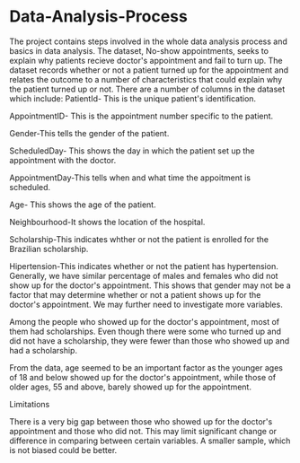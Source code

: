 # Data-Analysis-Process
The project contains steps involved in the whole data analysis process and basics in data analysis.
The dataset, No-show appointments, seeks to explain why patients recieve doctor's appointment and fail to turn up. The dataset records whether or not a patient turned up for the appointment and relates the outcome to a number of characteristics that could explain why the patient turned up or not. There are a number of columns in the dataset which include:
PatientId- This is the unique patient's identification.

AppointmentID- This is the appointment number specific to the patient.

Gender-This tells the gender of the patient.

ScheduledDay- This shows the day in which the patient set up the appointment with the doctor.

AppointmentDay-This tells when and what time the appoitment is scheduled.

Age- This shows the age of the patient.

Neighbourhood-It shows the location of the hospital.

Scholarship-This indicates whther or not the patient is enrolled for the Brazilian scholarship.

Hipertension-This indicates whether or not the patient has hypertension.
Generally, we have similar percentage of males and females who did not show up for the doctor's appointment. This shows that gender may not be a factor that may determine whether or not a patient shows up for the doctor's appointment. We may further need to investigate more variables.

Among the people who showed up for the doctor's appointment, most of them had scholarships. Even though there were some who turned up and did not have a scholarship, they were fewer than those who showed up and had a scholarship.

From the data, age seemed to be an important factor as the younger ages of 18 and below showed up for the doctor's appointment, while those of older ages, 55 and above, barely showed up for the appointment.

Limitations

There is a very big gap between those who showed up for the doctor's appointment and those who did not. This may limit significant change or difference in comparing between certain variables. A smaller sample, which is not biased could be better.

